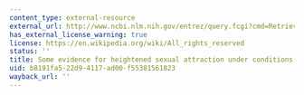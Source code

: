 ```yaml
---
content_type: external-resource
external_url: http://www.ncbi.nlm.nih.gov/entrez/query.fcgi?cmd=Retrieve&db=PubMed&dopt=Citation&list_uids=4455773
has_external_license_warning: true
license: https://en.wikipedia.org/wiki/All_rights_reserved
status: ''
title: Some evidence for heightened sexual attraction under conditions of high anxiety
uid: b8191fa5-22d9-4117-ad00-f55381561823
wayback_url: ''
---
```

